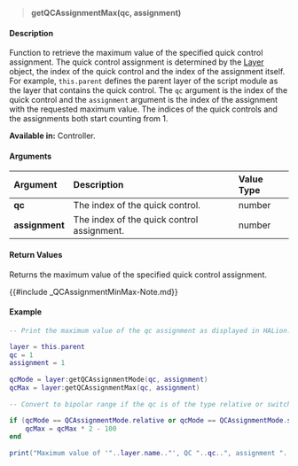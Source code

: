 >**getQCAssignmentMax(qc, assignment)**

#### Description

Function to retrieve the maximum value of the specified quick control assignment. The quick control assignment is determined by the [Layer](./Layer.md) object, the index of the quick control and the index of the assignment itself. For example, ``this.parent`` defines the parent layer of the script module as the layer that contains the quick control. The ``qc`` argument is the index of the quick control and the ``assignment`` argument is the index of the assignment with the requested maximum value. The indices of the quick controls and the assignments both start counting from 1.

**Available in:** Controller.

#### Arguments

|Argument|Description|Value Type|
|:-|:-|:-|
|**qc**|The index of the quick control.|number|
|**assignment**|The index of the quick control assignment.|number|

#### Return Values

Returns the maximum value of the specified quick control assignment.

{{#include _QCAssignmentMinMax-Note.md}}

#### Example

```lua
-- Print the maximum value of the qc assignment as displayed in HALion.

layer = this.parent
qc = 1
assignment = 1
  
qcMode = layer:getQCAssignmentMode(qc, assignment)
qcMax = layer:getQCAssignmentMax(qc, assignment)
  
-- Convert to bipolar range if the qc is of the type relative or switch relative.

if (qcMode == QCAssignmentMode.relative or qcMode == QCAssignmentMode.switchRelative) then
    qcMax = qcMax * 2 - 100
end
   
print("Maximum value of '"..layer.name.."', QC "..qc..", assignment "..assignment..": "..qcMax..".")
```

